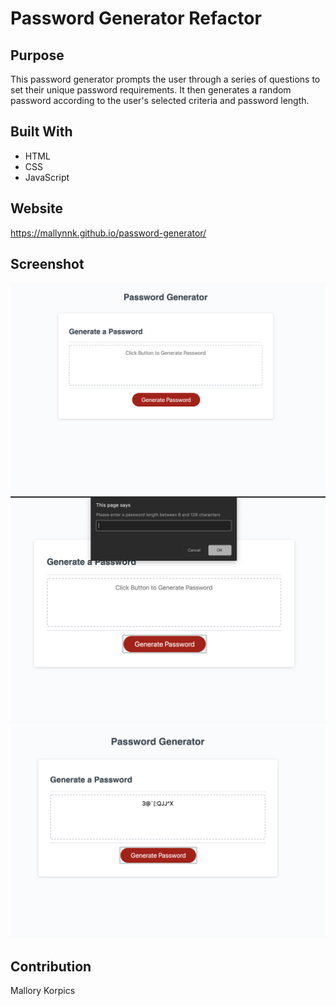 # Password Generator Refactor

## Purpose
This password generator prompts the user through a series of questions to set their unique password requirements. It then generates a random password according to the user's selected criteria and password length.

## Built With
* HTML
* CSS
* JavaScript

## Website
https://mallynnk.github.io/password-generator/

## Screenshot
 ![Screenshot of main page](assets/images/main-page.jpg)
 ![Screenshot of main page with prompt](assets/images/window-prompt.jpg)
 ![Screenshot of generated password](assets/images/password-pic.jpg)

## Contribution
Mallory Korpics

